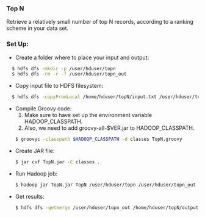 ### Top N

Retrieve a relatively small number of top N records, according to a ranking scheme in your data set. 

### Set Up:
  - Create a folder where to place your input and output:
  ```sh
    $ hdfs dfs -mkdir -p /user/hduser/topn
    $ hdfs dfs -rm -r -f /user/hduser/topn_out
  ```
  - Copy input file to HDFS filesystem:
  ```sh
    $ hdfs dfs -copyFromLocal /home/hduser/topN/input.txt /user/hduser/topn
  ```
  - Compile Groovy code:
    1. Make sure to have set up the environment variable HADOOP_CLASSPATH.
    2. Also, we need to add groovy-all-$VER.jar to HADOOP_CLASSPATH.
    ```sh
    $ groovyc -classpath $HADOOP_CLASSPATH -d classes TopN.groovy
    ```
  - Create JAR file:
    ```sh
    $ jar cvf TopN.jar -C classes .
    ```
  - Run Hadoop job:
    ```sh
    $ hadoop jar TopN.jar TopN /user/hduser/topn /user/hduser/topn_out N
    ```
  - Get results:
    ```sh
    $ hdfs dfs -getmerge /user/hduser/topn_out /home/hduser/topN/output.txt
    ```
    
  
